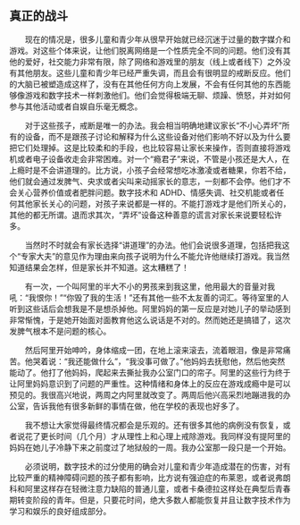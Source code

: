 ## 真正的战斗

&emsp;&emsp;现在的情况是，很多儿童和青少年从很早开始就已经沉迷于过量的数字媒介和游戏。对这些个体来说，让他们脱离网络是一个性质完全不同的问题。他们没有其他的爱好，社交能力非常有限，除了网络和游戏里的朋友（线上或者线下）之外没有其他朋友。这些儿童和青少年已经严重失调，而且会有很明显的戒断反应。他们的大脑已被塑造成这样了，没有在其他任何方向上发展，不会有任何其他的东西能够像游戏和数字技术一样刺激他们。他们会觉得极端无聊、烦躁、愤怒，并对如何参与其他活动或者自娱自乐毫无概念。

&emsp;&emsp;对于这些孩子，戒断是唯一的办法。我会相当明确地建议家长“不小心弄坏”所有的设备，而不是跟孩子讨论和解释为什么这些设备对他们影响不好以及为什么要把它们处理掉。这是比较柔和的手段，也比较容易让家长来操作，否则直接将游戏机或者电子设备收走会非常困难。对一个“瘾君子”来说，不管是小孩还是大人，在上瘾时是不会讲道理的。比方说，小孩子会经常想吃冰激凌或者糖果，你若不给，他们就会通过发脾气、央求或者尖叫来动摇家长的意志，一刻都不会停。他们才不会关心营养价值或者肥胖问题。数字技术和 ADHD、情感失调、社交机能或者任何其他家长关心的问题，对孩子来说都是一样的。不能打游戏才是他们所关心的，其他的都无所谓。退而求其次，“弄坏”设备这种善意的谎言对家长来说要轻松许多。

&emsp;&emsp;当然时不时就会有家长选择“讲道理”的办法。他们会说很多道理，包括把我这个“专家大夫”的意见作为理由来向孩子说明为什么不能允许他继续打游戏。我当然知道结果会怎样，但是家长并不知道。这太糟糕了！

&emsp;&emsp;有一次，一个叫阿里的半大不小的男孩来到我这里，他用最大的音量对我吼：“我恨你！”“你毁了我的生活！”还有其他一些不太友善的词汇。等待室里的人听到这些话后会想我是不是想杀掉他。阿里妈妈的第一反应是对她儿子的举动感到非常惭愧，于是她开始面对面教育他这么说话是不对的。然而她还是搞错了，这次发脾气根本不是问题的核心。

&emsp;&emsp;然后阿里开始呻吟，身体缩成一团，在地上滚来滚去，流着眼泪，像是非常痛苦。他哭着说：“我还能做什么”，“我没事可做了。”他妈妈去抚慰他，然后他突然能动了。他打了他妈妈，爬起来去撕扯我办公室门口的帘子。阿里的这些行为终于让阿里妈妈意识到了问题的严重性。这种情绪和身体上的反应在游戏成瘾中是可以预见的。我很高兴地说，两周之内阿里就改变了。两周后他兴高采烈地蹦进我的办公室，告诉我他有很多新鲜的事情在做，他在学校的表现也好多了。

&emsp;&emsp;我不想让大家觉得最终情况都会是乐观的。还有很多其他的病例没有恢复，或者说花了更长时间（几个月）才从理性上和心理上戒除游戏。我同样没有提阿里的妈妈在她儿子冷静下来之前度过了地狱般的一周。我办公室那一段只是一个开始。

&emsp;&emsp;必须说明，数字技术的过分使用的确会对儿童和青少年造成潜在的伤害，对有比较严重的精神障碍问题的孩子都有影响，比方说有强迫症的布莱恩，或者说弗朗科和阿里这样存在轻微注意力缺陷的普通儿童，或者卡桑德拉这样处在典型后青春期转变阶段的青年。但是，只要花时间，绝大多数人都能恢复并且让数字技术作为学习和娱乐的良好组成部分。